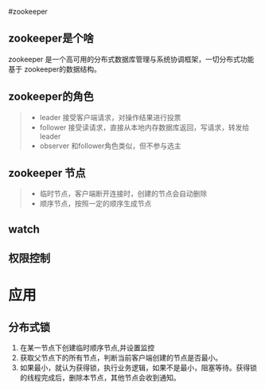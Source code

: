#zookeeper
## zookeeper是个啥

zookeeper 是一个高可用的分布式数据库管理与系统协调框架，一切分布式功能基于 zookeeper的数据结构。

## zookeeper的角色
> * leader      接受客户端请求，对操作结果进行投票
> * follower    接受读请求，直接从本地内存数据库返回，写请求，转发给leader
> * observer    和follower角色类似，但不参与选主

## zookeeper 节点
> * 临时节点，客户端断开连接时，创建的节点会自动删除
> * 顺序节点，按照一定的顺序生成节点

## watch

## 权限控制

# 应用
## 分布式锁
1. 在某一节点下创建临时顺序节点,并设置监控
2. 获取父节点下的所有节点，判断当前客户端创建的节点是否最小。
3. 如果最小，就认为获得锁，执行业务逻辑，如果不是最小，阻塞等待。获得锁的线程完成后，删除本节点，其他节点会收到通知。 

